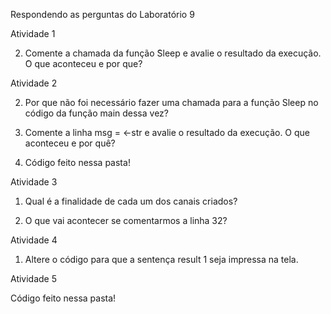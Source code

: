 Respondendo as perguntas do Laboratório 9

Atividade 1

2. Comente a chamada da função ̃Sleep e avalie o resultado da execução.  ̃O que aconteceu e por que?


Atividade 2

2. Por que não foi necessário fazer uma chamada para a função Sleep no código da função main dessa vez?

3. Comente a linha msg = <-str e avalie o resultado da execução. O que aconteceu e por quê?

4. Código feito nessa pasta!

Atividade 3


1. Qual é a finalidade de cada um dos canais criados?


2. O que vai acontecer se comentarmos a linha 32?


Atividade 4 

1. Altere o código para que a sentença result 1 seja impressa na tela.

Atividade 5 

Código feito nessa pasta!






